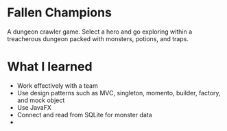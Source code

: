 # Fallen Champions
A dungeon crawler game. 
Select a hero and go exploring within a treacherous dungeon packed with monsters, potions, and traps.

# What I learned
* Work effectively with a team
* Use design patterns such as MVC, singleton, momento, builder, factory, and mock object
* Use JavaFX
* Connect and read from SQLite for monster data
* 
